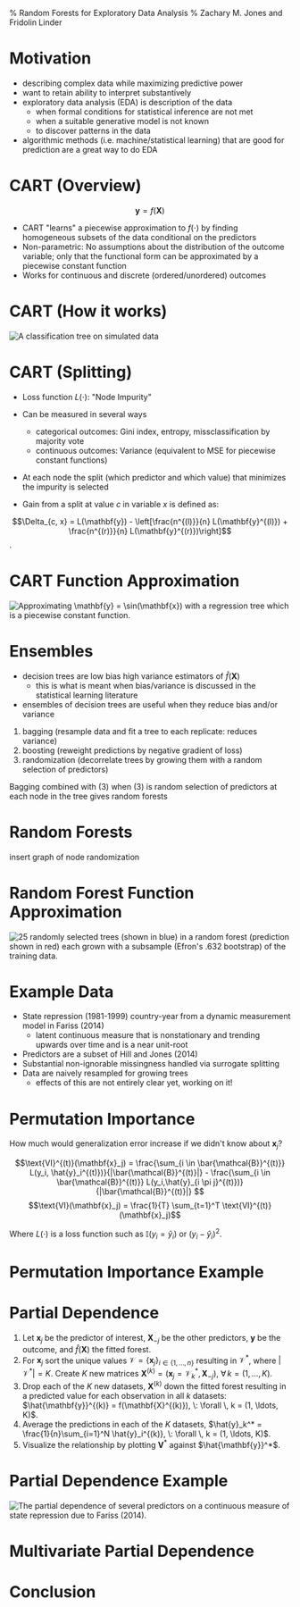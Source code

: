 % Random Forests for Exploratory Data Analysis
% Zachary M. Jones and Fridolin Linder

# Motivation
 - describing complex data while maximizing predictive power
 - want to retain ability to interpret substantively
 - exploratory data analysis (EDA) is description of the data
    + when formal conditions for statistical inference are not met
    + when a suitable generative model is not known
	+ to discover patterns in the data
 - algorithmic methods (i.e. machine/statistical learning) that are good for prediction are a great way to do EDA

# CART (Overview)

$$\mathbf{y} = f(\mathbf{X})$$
 
 - CART "learns" a piecewise approximation to $f(\cdot)$ by finding homogeneous subsets of the data conditional on the predictors
 - Non-parametric: No assumptions about the distribution of the outcome variable; only that the functional form can be approximated by a piecewise constant function
 - Works for continuous and discrete (ordered/unordered) outcomes
 
# CART (How it works)

![A classification tree on simulated data](figures/cart_visu.png)

# CART (Splitting)

- Loss function $L(\cdot)$: "Node Impurity"
- Can be measured in several ways
    + categorical outcomes: Gini index, entropy, missclassification by majority vote
    + continuous outcomes: Variance (equivalent to MSE for piecewise constant functions)

- At each node the split (which predictor and which value) that minimizes the impurity is selected
- Gain from a split at value $c$ in variable $x$ is defined as:

$$\Delta_{c, x} = L(\mathbf{y}) - \left[\frac{n^{(l)}}{n} L(\mathbf{y}^{(l)}) +  \frac{n^{(r)}}{n} L(\mathbf{y}^{(r)})\right]$$.

# CART Function Approximation

![Approximating $\mathbf{y} = \sin(\mathbf{x})$ with a regression tree which is a piecewise constant function.](figures/cart_approximation.png)

# Ensembles

 - decision trees are low bias high variance estimators of $\hat{f}(\mathbf{X})$
    + this is what is meant when bias/variance is discussed in the statistical learning literature
 - ensembles of decision trees are useful when they reduce bias and/or variance

  1. bagging (resample data and fit a tree to each replicate: reduces variance)
  2. boosting (reweight predictions by negative gradient of loss)
  3. randomization (decorrelate trees by growing them with a random selection of predictors)

Bagging combined with (3) when (3) is random selection of predictors at each node in the tree gives random forests

# Random Forests

insert graph of node randomization

# Random Forest Function Approximation

![25 randomly selected trees (shown in blue) in a random forest (prediction shown in red) each grown with a subsample (Efron's .632 bootstrap) of the training data.](figures/forest_approximation.png)

# Example Data

 - State repression (1981-1999) country-year from a dynamic measurement model in Fariss (2014)
    + latent continuous measure that is nonstationary and trending upwards over time and is a near unit-root
 - Predictors are a subset of Hill and Jones (2014)
 - Substantial non-ignorable missingness handled via surrogate splitting
 - Data are naively resampled for growing trees
    + effects of this are not entirely clear yet, working on it!

# Permutation Importance

How much would generalization error increase if we didn't know about $\mathbf{x}_j$?

$$\text{VI}^{(t)}(\mathbf{x}_j) = \frac{\sum_{i \in \bar{\mathcal{B}}^{(t)}} L(y_i, \hat{y}_i^{(t)})}{|\bar{\mathcal{B}}^{(t)}|} -
\frac{\sum_{i \in \bar{\mathcal{B}}^{(t)}} L(y_i,\hat{y}_{i \pi j}^{(t)})}{|\bar{\mathcal{B}}^{(t)}|}
$$
$$\text{VI}(\mathbf{x}_j) = \frac{1}{T} \sum_{t=1}^T \text{VI}^{(t)}(\mathbf{x}_j)$$

Where $L(\cdot)$ is a loss function such as $\mathbb{I}(y_i = \hat{y}_i)$ or $(y_i - \hat{y}_i)^2$.

# Permutation Importance Example

# Partial Dependence

1. Let $\mathbf{x}_j$ be the predictor of interest, $\mathbf{X}_{-j}$ be the other predictors, $\mathbf{y}$ be the outcome, and $\hat{f}(\mathbf{X})$ the fitted forest.
 2. For $\mathbf{x}_j$ sort the unique values $\mathcal{V} = \{\mathbf{x}_j\}_{i \in \{1, \ldots, n\}}$ resulting in $\mathcal{V}^*$, where $|\mathcal{V}^*|=K$. Create $K$ new matrices $\mathbf{X}^{(k)} = (\mathbf{x}_j = \mathcal{V}^*_k, \mathbf{X}_{-j}), \: \forall \, k = (1, \ldots, K)$.
 3. Drop each of the $K$ new datasets, $\mathbf{X}^{(k)}$ down the fitted forest 
 resulting in a predicted value for each observation in all $k$ datasets: $\hat{\mathbf{y}}^{(k)} = f(\mathbf{X}^{(k)}), \: \forall \, k = (1, \ldots, K)$.
 4. Average the predictions in each of the $K$ datasets, $\hat{y}_k^* = \frac{1}{n}\sum_{i=1}^N \hat{y}_i^{(k)}, \: \forall \, k = (1, \ldots, K)$.
 5. Visualize the relationship by plotting $\mathbf{V}^*$ against $\hat{\mathbf{y}}^*$.

# Partial Dependence Example

![The partial dependence of several predictors on a continuous measure of state repression due to Fariss (2014).](figures/hr_pd.png)

# Multivariate Partial Dependence

# Conclusion
